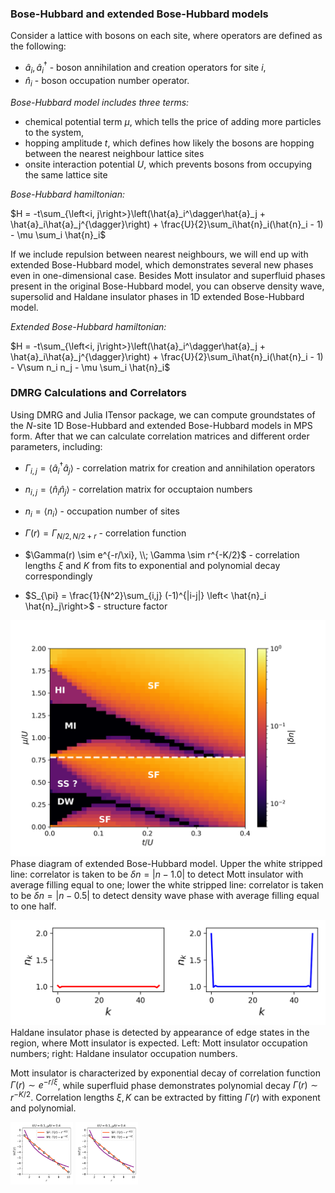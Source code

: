 ### Bose-Hubbard and extended Bose-Hubbard models

Consider a lattice with bosons on each site, where operators are defined as the following:
- $\hat{a}_i, \hat{a}^{\dagger}_i$ - boson annihilation and creation operators for site $i$,
- $\hat{n}_{i}$ - boson occupation number operator.

_Bose-Hubbard model includes three terms:_
- chemical potential term $\mu$, which tells the price of adding more particles to the system, 
- hopping amplitude $t$, which defines how likely the bosons are hopping between the nearest neighbour lattice sites
- onsite interaction potential $U$, which prevents bosons from occupying the same lattice site

_Bose-Hubbard hamiltonian:_

$H = -t\sum_{\left<i, j\right>}\left(\hat{a}_i^\dagger\hat{a}_j + \hat{a}_i\hat{a}_j^{\dagger}\right) + \frac{U}{2}\sum_i\hat{n}_i(\hat{n}_i - 1) - \mu \sum_i \hat{n}_i$


If we include repulsion between nearest neighbours, we will end up with extended Bose-Hubbard model, which demonstrates several new phases even in one-dimensional case. Besides Mott insulator and superfluid phases present in the original Bose-Hubbard model, you can observe density wave, supersolid and Haldane insulator phases in 1D extended Bose-Hubbard model. 

_Extended Bose-Hubbard hamiltonian:_

$H = -t\sum_{\left<i, j\right>}\left(\hat{a}_i^\dagger\hat{a}_j + \hat{a}_i\hat{a}_j^{\dagger}\right) + \frac{U}{2}\sum_i\hat{n}_i(\hat{n}_i - 1) - V\sum n_i n_j - \mu \sum_i \hat{n}_i$




### DMRG Calculations and Correlators

Using DMRG and Julia ITensor package, we can compute groundstates of the $N$-site 1D Bose-Hubbard and extended Bose-Hubbard models in MPS form. After that we can calculate correlation matrices and different order parameters, including: 

- $\Gamma_{i,j} = \left< \hat{a}_i^\dagger \hat{a}_j\right>$ - correlation matrix for creation and annihilation operators

- $n_{i,j} = \left< \hat{n}_i \hat{n}_j\right>$ - correlation matrix for occuptaion numbers

- $n_{i} = \left< n_i\right>$ - occupation number of sites

- $\Gamma(r) = \Gamma_{N/2, N/2+r}$ - correlation function 

- $\Gamma(r) \sim e^{-r/\xi}, \\; \Gamma \sim r^{-K/2}$ - correlation lengths $\xi$ and $K$ from fits to exponential and polynomial decay correspondingly

- $S_{\pi} = \frac{1}{N^2}\sum_{i,j} (-1)^{|i-j|} \left< \hat{n}_i \hat{n}_j\right>$ - structure factor

![Extended Bose-Hubbard model phase diagram](https://github.com/mgoloshchapov/Bose-Hubbard-phases/blob/main/results/PhaseDiagramEBHM_navg.png) 
Phase diagram of extended Bose-Hubbard model. Upper the white stripped line: correlator is taken to be $\delta n = \left|n - 1.0 \right|$ to detect Mott insulator with average filling equal to one; lower the white stripped line: correlator is taken to be $\delta n = \left|n - 0.5 \right|$ to detect density wave phase with average filling equal to one half. 


![Edge states](https://github.com/mgoloshchapov/Bose-Hubbard-phases/blob/main/results/edge_states.png)
Haldane insulator phase is detected by appearance of edge states in the region, where Mott insulator is expected. Left: Mott insulator occupation numbers; right: Haldane insulator occupation numbers. 


Mott insulator is characterized by exponential decay of correlation function $\Gamma(r) \sim e^{-r/\xi}$, while superfluid phase demonstrates polynomial decay $\Gamma(r) \sim r^{-K/2}$. Correlation lengths $\xi, K$ can be extracted by fitting  $\Gamma(r)$ with exponent and polynomial. 


<p float="left">
  <img src="results/correlation_function_SF.pdf" width="100" />
  <img src="https://github.com/mgoloshchapov/Bose-Hubbard-phases/blob/main/results/correlation_function_SF.pdf" width="100" />
</p>

